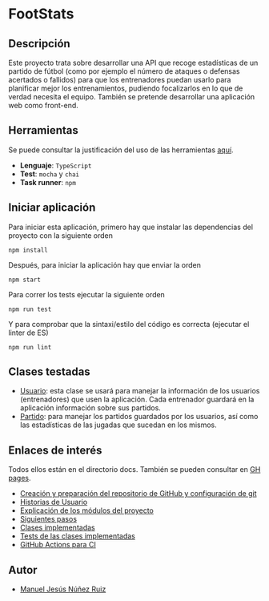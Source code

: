 # FootStats
## Descripción
Este proyecto trata sobre desarrollar una API que recoge estadísticas de un partido de fútbol (como por ejemplo el número de ataques o defensas acertados o fallidos) para que los entrenadores puedan usarlo para planificar mejor los entrenamientos, pudiendo focalizarlos en lo que de verdad necesita el equipo. También se pretende desarrollar una aplicación web como front-end.

## Herramientas
Se puede consultar la justificación del uso de las herramientas [aquí](https://github.com/ManuelJNunez/footStats/blob/master/docs/herramientas.md).
- **Lenguaje**: `TypeScript`
- **Test**: `mocha` y `chai`
- **Task runner**: `npm`

## Iniciar aplicación
Para iniciar esta aplicación, primero hay que instalar las dependencias del proyecto con la siguiente orden

    npm install

Después, para iniciar la aplicación hay que enviar la orden

    npm start

Para correr los tests ejecutar la siguiente orden

    npm run test

Y para comprobar que la sintaxi/estilo del código es correcta (ejecutar el linter de ES)

    npm run lint

## Clases testadas
- [Usuario](https://github.com/ManuelJNunez/footStats/blob/master/src/models/usuario.model.ts): esta clase se usará para manejar la información de los usuarios (entrenadores) que usen la aplicación. Cada entrenador guardará en la aplicación información sobre sus partidos.
- [Partido](https://github.com/ManuelJNunez/footStats/blob/master/src/models/partido.model.ts): para manejar los partidos guardados por los usuarios, así como las estadísticas de las jugadas que sucedan en los mismos.

## Enlaces de interés
Todos ellos están en el directorio docs. También se pueden consultar en [GH pages](https://manueljnunez.github.io/footStats/).
- [Creación y preparación del repositorio de GitHub y configuración de git](https://github.com/ManuelJNunez/footStats/blob/master/docs/git-setup.md)
- [Historias de Usuario](https://github.com/ManuelJNunez/footStats/blob/master/docs/HU.md)
- [Explicación de los módulos del proyecto](https://github.com/ManuelJNunez/footStats/blob/master/docs/modulos.md)
- [Siguientes pasos](https://github.com/ManuelJNunez/footStats/blob/master/docs/siguientespasos.md)
- [Clases implementadas](https://github.com/ManuelJNunez/footStats/tree/master/src/models)
- [Tests de las clases implementadas](https://github.com/ManuelJNunez/footStats/tree/master/tests)
- [GitHub Actions para CI](https://github.com/ManuelJNunez/footStats/tree/master/.github/workflows)

## Autor
- [Manuel Jesús Núñez Ruiz](https://github.com/ManuelJNunez)

